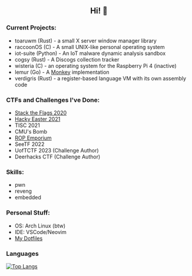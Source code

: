 ## <div align="center">Hi! 👋</div>

### Current Projects:
- toaruwm (Rust) - a small X server window manager library
- raccoonOS (C) - A small UNIX-like personal operating system
- iot-suite (Python) - An IoT malware dynamic analysis sandbox
- cogsy (Rust) - A Discogs collection tracker
- wisteria (C) - an operating system for the Raspberry Pi 4 (inactive)
- lemur (Go) - A [Monkey](https://interpreterbook.com) implementation
- verdigris (Rust) - a register-based language VM with its own assembly code

### CTFs and Challenges I've Done:
- [Stack the Flags 2020](https://github.com/cartoon-raccoon/stack-the-flags-2020)
- [Hacky Easter 2021](https://github.com/cartoon-raccoon/hackyeaster2021)
- TISC 2021
- CMU's Bomb
- [ROP Emporium](https://github.com/cartoon-raccoon/ropemporium)
- SeeTF 2022
- UofTCTF 2023 (Challenge Author)
- Deerhacks CTF (Challenge Author)

### Skills:
- pwn
- reveng
- embedded

### Personal Stuff:
- OS: Arch Linux (btw)
- IDE: VSCode/Neovim
- [My Dotfiles](https://github.com/cartoon-raccoon/dotfiles)

### Languages
[![Top Langs](https://github-readme-stats.vercel.app/api/top-langs/?username=cartoon-raccoon&theme=onedark)](https://github.com/anuraghazra/github-readme-stats)
